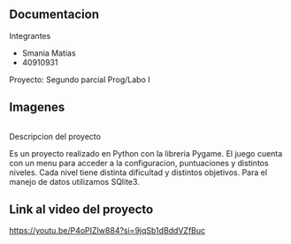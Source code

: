 Documentacion
----------------------------

Integrantes

- Smania Matias
- 40910931

Proyecto: Segundo parcial Prog/Labo I


Imagenes
----------------------------
![]()

Descripcion del proyecto

Es un proyecto realizado en Python con la libreria Pygame. El juego cuenta con un menu para acceder a la configuracion, puntuaciones y distintos niveles. Cada nivel tiene distinta dificultad y distintos objetivos. Para el manejo de datos utilizamos SQlite3.


Link al video del proyecto
----------------------------

https://youtu.be/P4oPIZIw884?si=9jqSb1dBddVZfBuc
